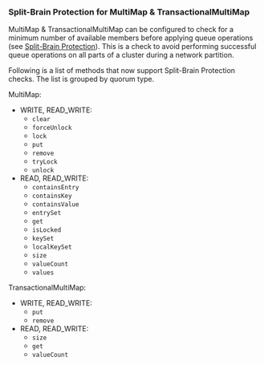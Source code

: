 
### Split-Brain Protection for MultiMap & TransactionalMultiMap

MultiMap & TransactionalMultiMap can be configured to check for a minimum number of available members before applying queue operations (see [Split-Brain Protection](#split-brain-protection)). This is a check to avoid performing successful queue operations on all parts of a cluster during a network partition.

Following is a list of methods that now support Split-Brain Protection checks. The list is grouped by quorum type.

MultiMap:

- WRITE, READ_WRITE:
    - `clear`
    - `forceUnlock`
    - `lock`
    - `put`
    - `remove`
    - `tryLock`
    - `unlock`
- READ, READ_WRITE:
    - `containsEntry`
    - `containsKey`
    - `containsValue`
    - `entrySet`
    - `get`
    - `isLocked`
    - `keySet`
    - `localKeySet`
    - `size`
    - `valueCount`
    - `values`


TransactionalMultiMap:

- WRITE, READ_WRITE:
    - `put`
    - `remove`
- READ, READ_WRITE:
    - `size`
    - `get`
    - `valueCount`
